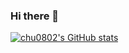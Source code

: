 ### Hi there 👋

<!--
**chu0802/chu0802** is a ✨ _special_ ✨ repository because its `README.md` (this file) appears on your GitHub profile.

Here are some ideas to get you started:

- 🔭 I’m currently working on ...
- 🌱 I’m currently learning ...
- 👯 I’m looking to collaborate on ...
- 🤔 I’m looking for help with ...
- 💬 Ask me about ...
- 📫 How to reach me: ...
- 😄 Pronouns: ...
- ⚡ Fun fact: ...
-->

[![chu0802's GitHub stats](https://github-readme-stats.vercel.app/api?username=chu0802&count_private=true&hide=prs,contribs&show_icons=true&include_all_commits=true&theme=calm)](https://github.com/chu0802)
